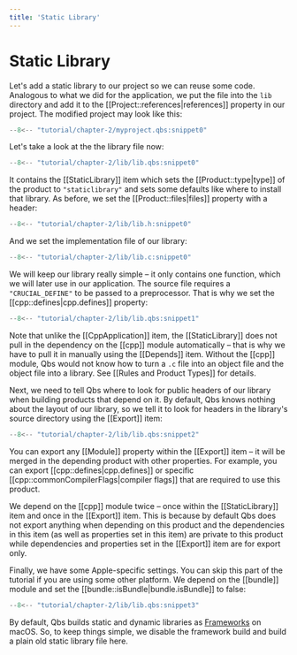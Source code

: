 ```yaml
---
title: 'Static Library'
---
```


# Static Library

Let's add a static library to our project so we can reuse some code. Analogous to what we did
for the application, we put the file into the `lib` directory and add it to the
[[Project::references|references]] property in our project. The modified project may look
like this:

```qml title="myproject.qbs"
--8<-- "tutorial/chapter-2/myproject.qbs:snippet0"
```

Let's take a look at the the library file now:

```qml title="lib/lib.qbs"
--8<-- "tutorial/chapter-2/lib/lib.qbs:snippet0"
```

It contains the [[StaticLibrary]] item which sets the [[Product::type|type]] of the product
to `"staticlibrary"` and sets some defaults like where to install that library.
As before, we set the [[Product::files|files]] property with a header:

```c title="lib/lib.h"
--8<-- "tutorial/chapter-2/lib/lib.h:snippet0"
```

And we set the implementation file of our library:

```c title="lib/lib.c"
--8<-- "tutorial/chapter-2/lib/lib.c:snippet0"
```

We will keep our library really simple – it only contains one function, which we will later use
in our application. The source file requires a `"CRUCIAL_DEFINE"` to be
passed to a preprocessor. That is why we set the [[cpp::defines|cpp.defines]] property:

```qml
--8<-- "tutorial/chapter-2/lib/lib.qbs:snippet1"
```

Note that unlike the [[CppApplication]] item, the [[StaticLibrary]] does not pull in the
dependency on the [[cpp]] module automatically – that is why we have to pull it in manually
using the [[Depends]] item. Without the [[cpp]] module, Qbs would not know how to turn a
`.c` file into an object file and the object file into a library. See
[[Rules and Product Types]] for details.

Next, we need to tell Qbs where to look for public headers of our library when building
products that depend on it. By default, Qbs knows nothing about the layout of our
library, so we tell it to look for headers in the library's source directory using the
[[Export]] item:

```qml
--8<-- "tutorial/chapter-2/lib/lib.qbs:snippet2"
```

You can export any [[Module]] property within the [[Export]] item – it will be merged in the
depending product with other properties. For example, you can export
[[cpp::defines|cpp.defines]] or specific [[cpp::commonCompilerFlags|compiler flags]] that
are required to use this product.

We depend on the [[cpp]] module twice – once within the [[StaticLibrary]]
item and once in the [[Export]] item. This is because by default Qbs does not export anything
when depending on this product and the dependencies in this item (as well as
properties set in this item) are private to this product while dependencies and properties
set in the [[Export]] item are for export only.

Finally, we have some Apple-specific settings. You can skip this part of the tutorial if you
are using some other platform. We depend on the [[bundle]] module and set the
[[bundle::isBundle|bundle.isBundle]] to false:

```qml
--8<-- "tutorial/chapter-2/lib/lib.qbs:snippet3"
```

By default, Qbs builds static and dynamic libraries as
[Frameworks](https://developer.apple.com/library/archive/documentation/MacOSX/Conceptual/BPFrameworks/Concepts/WhatAreFrameworks.html)
on macOS. So, to keep things simple, we disable the framework build and build a plain old
static library file here.
